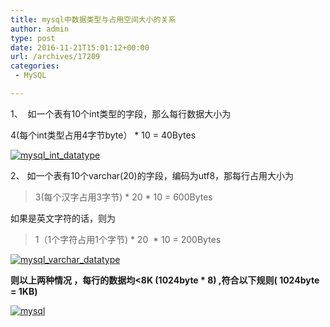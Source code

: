 ```yaml
---
title: mysql中数据类型与占用空间大小的关系
author: admin
type: post
date: 2016-11-21T15:01:12+00:00
url: /archives/17209
categories:
 - MySQL

---
```

1、  如一个表有10个int类型的字段，那么每行数据大小为

4(每个int类型占用4字节byte） * 10 = 40Bytes

[![mysql_int_datatype](http://blog.haohtml.com/wp-content/uploads/2016/11/mysql_int_datatype.png)][1]

2、 如一个表有10个varchar(20)的字段，编码为utf8，那每行占用大小为

> 3(每个汉字占用3字节) \* 20 \* 10 = 600Bytes

如果是英文字符的话，则为

> 1（1个字符占用1个字节) \* 20  \* 10 = 200Bytes

[![mysql_varchar_datatype](http://blog.haohtml.com/wp-content/uploads/2016/11/mysql_varchar_datatype.png)][2]

**则以上两种情况 ，每行的数据均<8K (1024byte * 8) ,符合以下规则( 1024byte = 1KB)**

[![mysql](http://blog.haohtml.com/wp-content/uploads/2016/11/mysql.png)][3]



 [1]: http://blog.haohtml.com/wp-content/uploads/2016/11/mysql_int_datatype.png
 [2]: http://blog.haohtml.com/wp-content/uploads/2016/11/mysql_varchar_datatype.png
 [3]: http://blog.haohtml.com/wp-content/uploads/2016/11/mysql.png